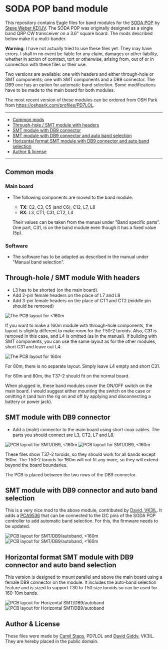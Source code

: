 # SODA POP band module
This repository contains Eagle files for band modules for the
[SODA POP][sodapop] by [Steve Weber KD1JV][kd1jv]. The SODA POP was originally
designed as a single band QRP CW transceiver on a 3.6" square board. The mods
described below make it a multi-bander.

**Warning**: I have not actually tried to use these files yet. They may have
errors. I shall in no event be liable for any claim, damages or other
liability, whether in action of contract, tort or otherwise, arising from, out
of or in connection with these files or their use.

Two versions are available: one with headers and either through-hole or SMT
components; one with SMT components and a DB9 connector. The DB9 one has an
option for automatic band selection. Some modifications have to be made to the
main board for both modules.

The most recent version of these modules can be ordered from OSH Park from
https://oshpark.com/profiles/PD7LOL.

---

- [Common mods](#common-mods)
- [Through-hole / SMT module with headers](#through-hole--smt-module-with-headers)
- [SMT module with DB9 connector](#smt-module-with-db9-connector)
- [SMT module with DB9 connector and auto band selection](#smt-module-with-db9-connector-and-auto-band-selection)
- [Horizontal format SMT module with DB9 connector and auto band selection](#horizontal-format-smt-module-with-db9-connector-and-auto-band-selection)
- [Author &amp; license](#author--license)

---

## Common mods

### Main board
- The following components are moved to the band module:
	- **TX**: C2, C3, C5 (and C6), C12, L7, L8
	- **RX**: L3, CT1, C31, CT2, L4

	Their values can be taken from the manual under "Band specific parts". One
	part, C31, is on the band module even though it has a fixed value (5p).

### Software
- The software has to be adapted as described in the manual under "Manual band
  selection".

## Through-hole / SMT module With headers
- L3 has to be shorted (on the main board).
- Add 2-pin female headers on the place of L7 and L8
- Add 3-pin female headers on the place of CT1 and CT2 (middle pin should be
  removed)

![The PCB layout for <160m](headers.png)

If you want to make a 160m module with through-hole components, the layout is
slightly different to make room for the T50-2 toroids. Also, C31 is removed in
this case, and L4 is omitted (as in the manual). If building with SMT
components, you can use the same layout as for the other modules, short C31 and
leave out L4.

![The PCB layout for 160m](headers-160m.png)

For 80m, there is no separate layout. Simply leave L4 empty and short C31.

For 60m and 80m, the T37-2 should fit on the normal board.

When plugged in, these band modules cover the ON/OFF switch on the main board.
I would suggest either mounting the switch on the case or omitting it (and turn
the rig on and off by applying and disconnecting a battery or power jack).

## SMT module with DB9 connector
- Add a (male) connector to the main board using short coax cables. The parts
  you should connect are L3, CT2, L7 and L8.

![PCB layout for SMT/DB9, <160m](db9smt-top.png)
![PCB layout for SMT/DB9, <160m](db9smt-bottom.png)

These files show T37-2 toroids, so they should work for all bands except 160m.
The T50-2 toroids for 160m will not fit any more, so they will extend beyond
the board boundaries.

The PCB is placed between the two rows of the DB9 connector.

## SMT module with DB9 connector and auto band selection
This is a very nice mod to the above module, contributed by
[David, VK3IL][vk3il]. It adds a [PCA9536][pca9536] that can be connected to
the I2C pins of the SODA POP controller to add automatic band selection. For
this, the firmware needs to be updated.

![PCB layout for SMT/DB9/autoband, <160m](db9smt-autoband-top.png)
![PCB layout for SMT/DB9/autoband, <160m](db9smt-autoband-bottom.png)

## Horizontal format SMT module with DB9 connector and auto band selection
This version is designed to mount parallel and above the main board using a
female DB9 connector on the module. It includes the auto-band selection feature
and is sized to support T30 to T50 size toroids so can be used for 160-10m
bands.

![PCB layout for Horizontal SMT/DB9/autoband](db9-horizontal-autoband-R1-top.png)
![PCB layout for Horizontal SMT/DB9/autoband](db9-horizontal-autoband-R1-bottom.png)

## Author &amp; License
These files were made by [Camil Staps][cs], PD7LOL and [David Giddy][vk3il],
VK3IL. They are hereby placed in the public domain.

[cs]: https://camilstaps.nl
[kd1jv]: http://kd1jv.qrpradio.com/
[pca9536]: http://www.nxp.com/documents/data_sheet/PCA9536.pdf
[sodapop]: https://groups.yahoo.com/neo/groups/AT_Sprint/files/SODA%20POP/
[vk3il]: http://www.vk3il.net/
